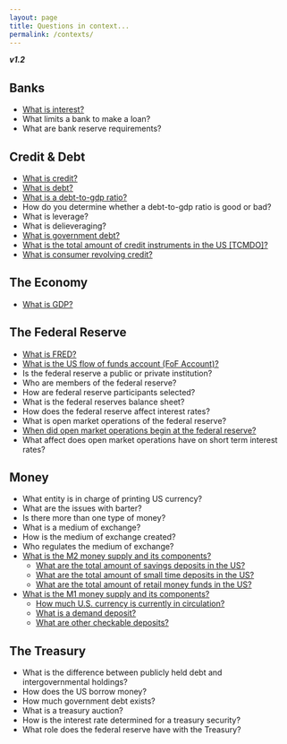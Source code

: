 ```yaml
---
layout: page
title: Questions in context...
permalink: /contexts/
---
```


**_v1.2_**

## Banks
- [What is interest?](http://hackeconomics.com/what-is-interest/)
- What limits a bank to make a loan?
- What are bank reserve requirements?
 
## Credit & Debt
- [What is credit?](http://hackeconomics.com/what-is-credit/)
- [What is debt?](http://hackeconomics.com/what-is-debt/)
- [What is a debt-to-gdp ratio?](http://hackeconomics.com/what-is-a-debt-to-gdp-ratio/)
- How do you determine whether a debt-to-gdp ratio is good or bad?
- What is leverage?
- What is delieveraging?
- [What is government debt?](http://hackeconomics.com/what-is-government-debt/)
- [What is the total amount of credit instruments in the US [TCMDO]?](http://hackeconomics.com/What-is-US-total-credit-instruments-TCMDO/)
- [What is consumer revolving credit?](http://hackeconomics.com/what-is-consumer-revolving-credit/)

## The Economy
- [What is GDP?](http://hackeconomics.com/What-is-GDP/)
 
## The Federal Reserve
- [What is FRED?](http://hackeconomics.com/what-is-FRED/)
- [What is the US flow of funds account (FoF Account)?](http://hackeconomics.com/what-is-the-US-flow-of-funds-account/) 
- Is the federal reserve a public or private institution?
- Who are members of the federal reserve?
- How are federal reserve participants selected?
- What is the federal reserves balance sheet?
- How does the federal reserve affect interest rates?
- What is open market operations of the federal reserve?
- [When did open market operations begin at the federal reserve?](http://hackeconomics.com/when-did-open-market-operations-begin-at-the-federal-reserve/)
- What affect does open market operations have on short term interest rates?

## Money
- What entity is in charge of printing US currency?
- What are the issues with barter?
- Is there more than one type of money?
- What is a medium of exchange?
- How is the medium of exchange created?
- Who regulates the medium of exchange?
- [What is the M2 money supply and its components?](http://hackeconomics.com/What-is-the-M1-money-supply-and-its-components/)
  - [What are the total amount of savings deposits in the US?](http://hackeconomics.com/what-are-the-total-amount-of-savings-deposits-in-the-US/)
  - [What are the total amount of small time deposits in the US?](http://hackeconomics.com/What-are-the-total-amount-of-small-time-deposits-in-the-US/)
  - [What are the total amount of retail money funds in the US?](http://hackeconomics.com/What-are-the-total-amount-of-retail-money-funds-in-the-US/)
- [What is the M1 money supply and its components?](http://hackeconomics.com/What-is-M1-and-its-components/)
  - [How much U.S. currency is currently in circulation?](http://hackeconomics.com/How-much-U.S.-currency-is-currently-in-circulation/)
  - [What is a demand deposit?](http://hackeconomics.com/What-is-a-demand-deposit/)
  - [What are other checkable deposits?](http://hackeconomics.com/What-are-other-checkable-deposits/)

## The Treasury
- What is the difference between publicly held debt and intergovernmental holdings?
- How does the US borrow money?
- How much government debt exists?
- What is a treasury auction?
- How is the interest rate determined for a treasury security?
- What role does the federal reserve have with the Treasury?
